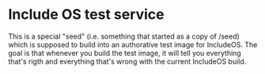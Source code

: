 # Include OS test service

This is a special "seed" (i.e. something that started as a copy of <repo>/seed) which is supposed to build into an authorative test image for IncludeOS. The goal is that whenever you build the test image, it will tell you everything that's rigth and everything that's wrong with the current IncludeOS build.

